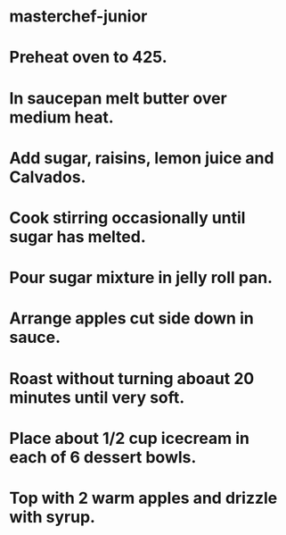 # masterchef-junior
# Preheat oven to 425.
# In saucepan melt butter over medium heat.
# Add sugar, raisins, lemon juice and Calvados.
# Cook stirring occasionally until sugar has melted.
# Pour sugar mixture in jelly roll pan.
# Arrange apples cut side down in sauce.
# Roast without turning aboaut 20 minutes until very soft.
# Place about 1/2 cup icecream in each of 6 dessert bowls.
# Top with 2 warm apples and drizzle with syrup.
